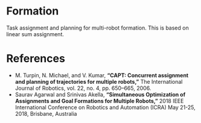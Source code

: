 # Formation
Task assignment and planning for multi-robot formation. This is based on linear sum assignment.
# References
* M. Turpin, N. Michael, and V. Kumar, **“CAPT: Concurrent assignment and planning of trajectories for multiple robots,”** The International Journal of Robotics, vol. 22, no. 4, pp. 650–665, 2006.
* Saurav Agarwal and Srinivas Akella, **“Simultaneous Optimization of Assignments and Goal Formations for Multiple Robots,”** 2018 IEEE International Conference on Robotics and Automation (ICRA) May 21-25, 2018, Brisbane, Australia
